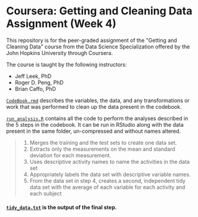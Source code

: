 # Coursera: Getting and Cleaning Data Assignment (Week 4)

This repository is for the peer-graded assignment of the "Getting and Cleaning Data" course from the Data Science Specialization offered by the John Hopkins University through Coursera. 

The course is taught by the following instructors: 
  - Jeff Leek, PhD
  - Roger D. Peng, PhD
  - Brian Caffo, PhD

[`CodeBook.rmd`](https://github.com/louiewee/getcleandata/blob/main/CodeBook.md) describes the variables, the data, and any transformations or work that was performed to clean up the data present in the codebook.

[`run_analysis.R`](https://github.com/stormrinz/getting-and-cleaning-data-UCI-HAR/blob/main/run_analysis.R) contains all the code to perform the analyses described in the 5 steps in the codebook. It can be run in RStudio along with the data present in the same folder, un-compressed and without names altered.

> 1. Merges the training and the test sets to create one data set.
> 2. Extracts only the measurements on the mean and standard deviation for each measurement. 
> 3. Uses descriptive activity names to name the activities in the data set
> 4. Appropriately labels the data set with descriptive variable names. 
> 5. From the data set in step 4, creates a second, independent tidy data set with the average of each variable for each activity and each subject

#### [`tidy_data.txt`](https://github.com/louiewee/getcleandata/blob/main/tidy_data.txt) is the output of the final step.
